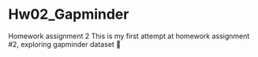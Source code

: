 # Hw02_Gapminder
Homework assignment 2
This is my first attempt at homework assignment #2, exploring gapminder dataset 😬
